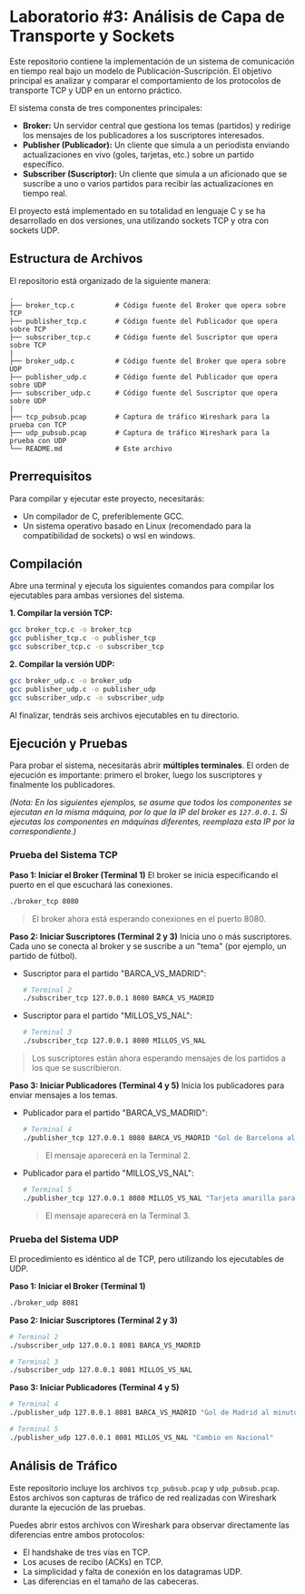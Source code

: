 # **Laboratorio #3: Análisis de Capa de Transporte y Sockets**

Este repositorio contiene la implementación de un sistema de comunicación en tiempo real bajo un modelo de Publicación-Suscripción. El objetivo principal es analizar y comparar el comportamiento de los protocolos de transporte TCP y UDP en un entorno práctico.

El sistema consta de tres componentes principales:
*   **Broker:** Un servidor central que gestiona los temas (partidos) y redirige los mensajes de los publicadores a los suscriptores interesados.
*   **Publisher (Publicador):** Un cliente que simula a un periodista enviando actualizaciones en vivo (goles, tarjetas, etc.) sobre un partido específico.
*   **Subscriber (Suscriptor):** Un cliente que simula a un aficionado que se suscribe a uno o varios partidos para recibir las actualizaciones en tiempo real.

El proyecto está implementado en su totalidad en lenguaje C y se ha desarrollado en dos versiones, una utilizando sockets TCP y otra con sockets UDP.

## **Estructura de Archivos**

El repositorio está organizado de la siguiente manera:

```
.
├── broker_tcp.c          # Código fuente del Broker que opera sobre TCP
├── publisher_tcp.c       # Código fuente del Publicador que opera sobre TCP
├── subscriber_tcp.c      # Código fuente del Suscriptor que opera sobre TCP
|
├── broker_udp.c          # Código fuente del Broker que opera sobre UDP
├── publisher_udp.c       # Código fuente del Publicador que opera sobre UDP
├── subscriber_udp.c      # Código fuente del Suscriptor que opera sobre UDP
|
├── tcp_pubsub.pcap       # Captura de tráfico Wireshark para la prueba con TCP
├── udp_pubsub.pcap       # Captura de tráfico Wireshark para la prueba con UDP
└── README.md             # Este archivo
```

## **Prerrequisitos**

Para compilar y ejecutar este proyecto, necesitarás:
*   Un compilador de C, preferiblemente GCC.
*   Un sistema operativo basado en Linux (recomendado para la compatibilidad de sockets) o wsl en windows.

## **Compilación**

Abre una terminal y ejecuta los siguientes comandos para compilar los ejecutables para ambas versiones del sistema.

**1. Compilar la versión TCP:**
```bash
gcc broker_tcp.c -o broker_tcp
gcc publisher_tcp.c -o publisher_tcp
gcc subscriber_tcp.c -o subscriber_tcp
```

**2. Compilar la versión UDP:**
```bash
gcc broker_udp.c -o broker_udp
gcc publisher_udp.c -o publisher_udp
gcc subscriber_udp.c -o subscriber_udp
```
Al finalizar, tendrás seis archivos ejecutables en tu directorio.

## **Ejecución y Pruebas**

Para probar el sistema, necesitarás abrir **múltiples terminales**. El orden de ejecución es importante: primero el broker, luego los suscriptores y finalmente los publicadores.

*(Nota: En los siguientes ejemplos, se asume que todos los componentes se ejecutan en la misma máquina, por lo que la IP del broker es `127.0.0.1`. Si ejecutas los componentes en máquinas diferentes, reemplaza esta IP por la correspondiente.)*

### **Prueba del Sistema TCP**

**Paso 1: Iniciar el Broker (Terminal 1)**
El broker se inicia especificando el puerto en el que escuchará las conexiones.
```bash
./broker_tcp 8080
```
> El broker ahora está esperando conexiones en el puerto 8080.

**Paso 2: Iniciar Suscriptores (Terminal 2 y 3)**
Inicia uno o más suscriptores. Cada uno se conecta al broker y se suscribe a un "tema" (por ejemplo, un partido de fútbol).

*   Suscriptor para el partido "BARCA_VS_MADRID":
    ```bash
    # Terminal 2
    ./subscriber_tcp 127.0.0.1 8080 BARCA_VS_MADRID
    ```
*   Suscriptor para el partido "MILLOS_VS_NAL":
    ```bash
    # Terminal 3
    ./subscriber_tcp 127.0.0.1 8080 MILLOS_VS_NAL
    ```
> Los suscriptores están ahora esperando mensajes de los partidos a los que se suscribieron.

**Paso 3: Iniciar Publicadores (Terminal 4 y 5)**
Inicia los publicadores para enviar mensajes a los temas.

*   Publicador para el partido "BARCA_VS_MADRID":
    ```bash
    # Terminal 4
    ./publisher_tcp 127.0.0.1 8080 BARCA_VS_MADRID "Gol de Barcelona al minuto 30!"
    ```
    > El mensaje aparecerá en la Terminal 2.

*   Publicador para el partido "MILLOS_VS_NAL":
    ```bash
    # Terminal 5
    ./publisher_tcp 127.0.0.1 8080 MILLOS_VS_NAL "Tarjeta amarilla para Millonarios"
    ```
    > El mensaje aparecerá en la Terminal 3.

### **Prueba del Sistema UDP**

El procedimiento es idéntico al de TCP, pero utilizando los ejecutables de UDP.

**Paso 1: Iniciar el Broker (Terminal 1)**
```bash
./broker_udp 8081
```

**Paso 2: Iniciar Suscriptores (Terminal 2 y 3)**
```bash
# Terminal 2
./subscriber_udp 127.0.0.1 8081 BARCA_VS_MADRID

# Terminal 3
./subscriber_udp 127.0.0.1 8081 MILLOS_VS_NAL
```

**Paso 3: Iniciar Publicadores (Terminal 4 y 5)**
```bash
# Terminal 4
./publisher_udp 127.0.0.1 8081 BARCA_VS_MADRID "Gol de Madrid al minuto 75!"

# Terminal 5
./publisher_udp 127.0.0.1 8081 MILLOS_VS_NAL "Cambio en Nacional"
```

## **Análisis de Tráfico**

Este repositorio incluye los archivos `tcp_pubsub.pcap` y `udp_pubsub.pcap`. Estos archivos son capturas de tráfico de red realizadas con Wireshark durante la ejecución de las pruebas.

Puedes abrir estos archivos con Wireshark para observar directamente las diferencias entre ambos protocolos:
*   El handshake de tres vías en TCP.
*   Los acuses de recibo (ACKs) en TCP.
*   La simplicidad y falta de conexión en los datagramas UDP.
*   Las diferencias en el tamaño de las cabeceras.
